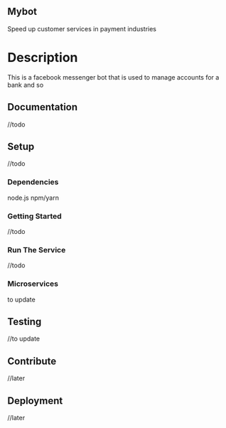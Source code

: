 ## Mybot 

Speed up customer services in payment industries

# Description

This is a facebook messenger bot that is used to manage accounts for a bank and so

## Documentation

//todo 

## Setup

//todo

### Dependencies

node.js
npm/yarn

### Getting Started

//todo
### Run The Service

//todo

### Microservices

to update

## Testing

//to update

## Contribute

//later

## Deployment

//later
